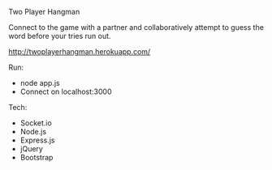 Two Player Hangman

Connect to the game with a partner and collaboratively attempt to guess the word before your tries run out. 

http://twoplayerhangman.herokuapp.com/

Run:
  - node app.js
  - Connect on localhost:3000

Tech: 
  - Socket.io 
  - Node.js 
  - Express.js
  - jQuery
  - Bootstrap
